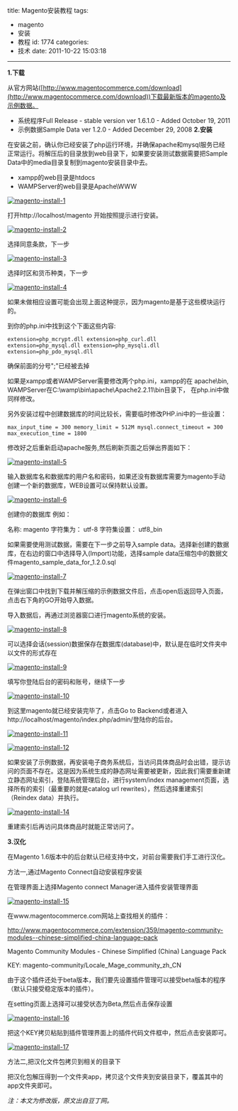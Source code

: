 title: Magento安装教程
tags:
  - magento
  - 安装
  - 教程
id: 1774
categories:
  - 技术
date: 2011-10-22 15:03:18
---

**1.下载**

从官方网站([http://www.magentocommerce.com/download](http://www.magentocommerce.com/download))下载最新版本的magento及示例数据。

*   系统程序Full Release - stable version ver 1.6.1.0 - Added October 19, 2011
*   示例数据Sample Data ver 1.2.0 - Added December 29, 2008
**2.安装**

在安装之前，确认你已经安装了php运行环境，并确保apache和mysql服务已经正常运行。将解压后的目录放到web目录下，如果要安装测试数据需要把Sample Data中的media目录复制到magento安装目录中去。

*   xampp的web目录是htdocs
*   WAMPServer的web目录是Apache\WWW

[![](/wp-content/uploads/2011/10/magento-install-1.png "magento-install-1")](/1774.html/magento-install-1)

打开http://localhost/magento 开始按照提示进行安装。

[![](/wp-content/uploads/2011/10/magento-install-2-500x272.png "magento-install-2")](/1774.html/magento-install-2)

选择同意条款，下一步

[![](/wp-content/uploads/2011/10/magento-install-3-500x249.png "magento-install-3")](/1774.html/magento-install-3)

选择时区和货币种类，下一步

[![](/wp-content/uploads/2011/10/magento-install-4-500x83.png "magento-install-4")](/1774.html/magento-install-4)

如果未做相应设置可能会出现上面这种提示，因为magento是基于这些模块运行的。

到你的php.ini中找到这个下面这些内容:

`extension=php_mcrypt.dll
extension=php_curl.dll
extension=php_mysql.dll
extension=php_mysqli.dll
extension=php_pdo_mysql.dll`

确保前面的分号";"已经被去掉

如果是xampp或者WAMPServer需要修改两个php.ini，xampp的在 apache\bin, WAMPServer在C:\wamp\bin\apache\Apache2.2.11\bin目录下， 在php.ini中做同样修改。

另外安装过程中创建数据库的时间比较长，需要临时修改PHP.ini中的一些设置：

`max_input_time = 300
memory_limit = 512M
mysql.connect_timeout = 300
max_execution_time = 1800`

修改好之后重新启动apache服务,然后刷新页面之后弹出界面如下：

[![](/wp-content/uploads/2011/10/magento-install-5-500x393.png "magento-install-5")](/1774.html/magento-install-5)

输入数据库名和数据库的用户名和密码，如果还没有数据库需要为magento手动创建一个新的数据库，WEB设置可以保持默认设置。

[![](/wp-content/uploads/2011/10/magento-install-6-500x165.png "magento-install-6")](/1774.html/magento-install-6)

创建你的数据库 例如：

名称: magento
字符集为： utf-8
字符集设置： utf8_bin

如果需要使用测试数据，需要在下一步之前导入sample data。选择新创建的数据库，在右边的窗口中选择导入(Import)功能，选择sample data压缩包中的数据文件magento_sample_data_for_1.2.0.sql

[![](/wp-content/uploads/2011/10/magento-install-7-500x393.png "magento-install-7")](/1774.html/magento-install-7)

在弹出窗口中找到下载并解压缩的示例数据文件后，点击open后返回导入页面，点击右下角的GO开始导入数据。

导入数据后，再通过浏览器窗口进行magento系统的安装。

[![](/wp-content/uploads/2011/10/magento-install-8-500x337.png "magento-install-8")](/1774.html/magento-install-8)

可以选择会话(session)数据保存在数据库(database)中，默认是在临时文件夹中以文件的形式存在

[![](/wp-content/uploads/2011/10/magento-install-9-500x271.png "magento-install-9")](/1774.html/magento-install-9)

填写你登陆后台的密码和账号，继续下一步

[![](/wp-content/uploads/2011/10/magento-install-10.png "magento-install-10")](/1774.html/magento-install-10)

到这里magento就已经安装完毕了，点击Go to Backend或者进入http://localhost/magento/index.php/admin/登陆你的后台。

[![](/wp-content/uploads/2011/10/magento-install-11-500x171.png "magento-install-11")](/1774.html/magento-install-11)

[![](/wp-content/uploads/2011/10/magento-install-12-500x189.png "magento-install-12")](/1774.html/magento-install-12)

如果安装了示例数据，再安装电子商务系统后，当访问具体商品时会出错，提示访问的页面不存在。这是因为系统生成的静态网址需要被更新，因此我们需要重新建立静态网址索引，登陆系统管理后台，进行system/index management页面，选择所有的索引（最重要的就是catalog url rewrites），然后选择重建索引（Reindex data）并执行。

[![](/wp-content/uploads/2011/10/magento-install-14-500x129.png "magento-install-14")](/1774.html/magento-install-14)

重建索引后再访问具体商品时就能正常访问了。

**3.汉化**

在Magento 1.6版本中的后台默认已经支持中文，对前台需要我们手工进行汉化。

方法一,通过Magento  Connect自动安装程序安装

在管理界面上选择Magento connect Manager进入插件安装管理界面

[![](/wp-content/uploads/2011/10/magento-install-15-500x192.png "magento-install-15")](/1774.html/magento-install-15)

在www.magentocommerce.com网站上查找相关的插件：

http://www.magentocommerce.com/extension/359/magento-community-modules--chinese-simplified-china-language-pack

Magento Community Modules - Chinese Simplified (China) Language Pack

KEY: magento-community/Locale_Mage_community_zh_CN

由于这个插件还处于beta版本，我们要先设置插件管理可以接受beta版本的程序（默认只接受稳定版本的插件）。

在setting页面上选择可以接受状态为Beta,然后点击保存设置

[![](/wp-content/uploads/2011/10/magento-install-16-500x278.png "magento-install-16")](/1774.html/magento-install-16)

把这个KEY拷贝粘贴到插件管理界面上的插件代码文件框中，然后点击安装即可。

[![](/wp-content/uploads/2011/10/magento-install-17-500x157.png "magento-install-17")](/1774.html/magento-install-17)

方法二,把汉化文件包拷贝到相关的目录下

把汉化包解压得到一个文件夹app，拷贝这个文件夹到安装目录下，覆盖其中的app文件夹即可。

_注：本文为修改版，原文出自豆丁网。_ 
